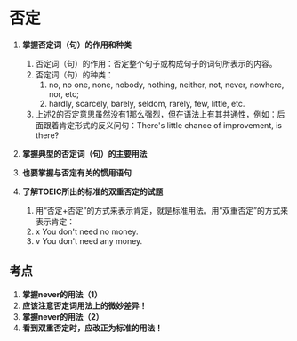# 否定

1. **掌握否定词（句）的作用和种类**
    1. 否定词（句）的作用：否定整个句子或构成句子的词句所表示的内容。
    1. 否定词（句）的种类：
        1. no, no one, none, nobody, nothing, neither, not, never, nowhere, nor, etc;
        1. hardly, scarcely, barely, seldom, rarely, few, little, etc.
    1. 上述2的否定意思虽然没有1那么强烈，但在语法上有其共通性，例如：后面跟着肯定形式的反义问句：There's little chance of improvement, is there?

1. **掌握典型的否定词（句）的主要用法**
1. **也要掌握与否定有关的惯用语句**
1. **了解TOEIC所出的标准的双重否定的试题**
    1. 用“否定+否定”的方式来表示肯定，就是标准用法。用“双重否定”的方式来表示肯定：
    1. x You don't need no money.
    1. v You don't need any money.

## 考点

1. **掌握never的用法（1）**
1. **应该注意否定词用法上的微妙差异！**
1. **掌握never的用法（2）**
1. **看到双重否定时，应改正为标准的用法！**